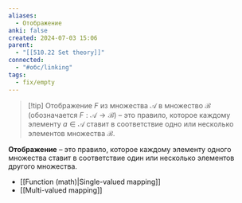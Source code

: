 ```yaml
---
aliases:
  - Отображение
anki: false
created: 2024-07-03 15:06
parent:
  - "[[510.22 Set theory]]"
connected:
  - "#обс/linking"
tags:
  - fix/empty
---
```


> [!tip] Отображение $F$ из множества $\mathcal{A}$ в множество $\mathcal{B}$ (обозначается $F: \mathcal{A} \to \mathcal{B}$) – 
это правило, которое каждому элементу $a \in \mathcal{A}$ ставит в соответствие одно или несколько элементов множества $\mathcal{B}$. 

**Отображение** – это правило, которое каждому элементу одного множества ставит в соответствие один или несколько элементов другого множества.

- [[Function (math)|Single-valued mapping]]
- [[Multi-valued mapping]]